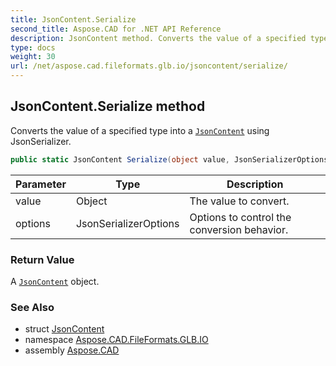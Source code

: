 ```yaml
---
title: JsonContent.Serialize
second_title: Aspose.CAD for .NET API Reference
description: JsonContent method. Converts the value of a specified type into a JsonContent using JsonSerializer
type: docs
weight: 30
url: /net/aspose.cad.fileformats.glb.io/jsoncontent/serialize/
---
```

## JsonContent.Serialize method

Converts the value of a specified type into a [`JsonContent`](../) using JsonSerializer.

```csharp
public static JsonContent Serialize(object value, JsonSerializerOptions options = null)
```

| Parameter | Type | Description |
| --- | --- | --- |
| value | Object | The value to convert. |
| options | JsonSerializerOptions | Options to control the conversion behavior. |

### Return Value

A [`JsonContent`](../) object.

### See Also

* struct [JsonContent](../)
* namespace [Aspose.CAD.FileFormats.GLB.IO](../../../aspose.cad.fileformats.glb.io/)
* assembly [Aspose.CAD](../../../)



